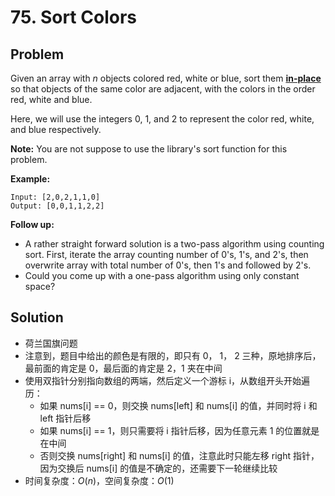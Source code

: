 # 75. Sort Colors
## Problem

Given an array with *n* objects colored red, white or blue, sort them **[in-place](https://en.wikipedia.org/wiki/In-place_algorithm)** so that objects of the same color are adjacent, with the colors in the order red, white and blue.

Here, we will use the integers 0, 1, and 2 to represent the color red, white, and blue respectively.

**Note:** You are not suppose to use the library's sort function for this problem.

**Example:**

```
Input: [2,0,2,1,1,0]
Output: [0,0,1,1,2,2]
```

**Follow up:**

- A rather straight forward solution is a two-pass algorithm using counting sort.
  First, iterate the array counting number of 0's, 1's, and 2's, then overwrite array with total number of 0's, then 1's and followed by 2's.
- Could you come up with a one-pass algorithm using only constant space?

## Solution

- 荷兰国旗问题
- 注意到，题目中给出的颜色是有限的，即只有 0， 1， 2 三种，原地排序后，最前面的肯定是 0，最后面的肯定是 2，1 夹在中间
- 使用双指针分别指向数组的两端，然后定义一个游标 i，从数组开头开始遍历：
  - 如果 nums[i] == 0，则交换 nums[left] 和 nums[i] 的值，并同时将 i 和 left 指针后移
  - 如果 nums[i] == 1，则只需要将 i 指针后移，因为任意元素 1 的位置就是在中间
  - 否则交换 nums[right] 和 nums[i] 的值，注意此时只能左移 right 指针，因为交换后 nums[i] 的值是不确定的，还需要下一轮继续比较
- 时间复杂度：$O(n)$，空间复杂度：$O(1)$